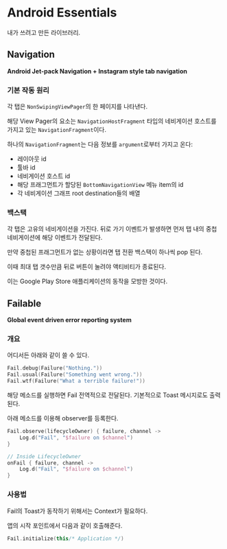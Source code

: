 # Android Essentials

내가 쓰려고 만든 라이브러리.

## Navigation

**Android Jet-pack Navigation + Instagram style tab navigation**

### 기본 작동 원리

각 탭은 `NonSwipingViewPager`의 한 페이지를 나타낸다.

해당 View Pager의 요소는 `NavigationHostFragment` 타입의 네비게이션 호스트를 가지고 있는 `NavigationFragment`이다.

하나의 `NavigationFragment`는 다음 정보를 `argument`로부터 가지고 온다:

- 레이아웃 id
- 툴바 id
- 네비게이션 호스트 id
- 해당 프래그먼트가 할당된 `BottomNavigationView` 메뉴 item의 id
- 각 네비게이션 그래프 root destination들의 배열

### 백스택

각 탭은 고유의 네비게이션을 가진다. 뒤로 가기 이벤트가 발생하면 먼저 탭 내의 중첩 네비게이션에 해당 이벤트가 전달된다.

만약 중첩된 프래그먼트가 없는 상황이라면 탭 전환 백스택이 하나씩 pop 된다.

이때 최대 탭 갯수만큼 뒤로 버튼이 눌려야 액티비티가 종료된다.

이는 Google Play Store 애플리케이션의 동작을 모방한 것이다.

## Failable

**Global event driven error reporting system**

### 개요

어디서든 아래와 같이 쓸 수 있다.

~~~kotlin
Fail.debug(Failure("Nothing."))
Fail.usual(Failure("Something went wrong."))
Fail.wtf(Failure("What a terrible failure!"))
~~~

해당 메소드를 실행하면 Fail 전역적으로 전달된다. 기본적으로 Toast 메시지로도 출력된다.

아래 메소드를 이용해 observer를 등록한다.
~~~kotlin
Fail.observe(lifecycleOwner) { failure, channel ->
    Log.d("Fail", "$failure on $channel")
}

// Inside LifecycleOwner
onFail { failure, channel ->
    Log.d("Fail", "$failure on $channel")
}
~~~

### 사용법

Fail의 Toast가 동작하기 위해서는 Context가 필요하다.

앱의 시작 포인트에서 다음과 같이 호출해준다.

~~~kotlin
Fail.initialize(this/* Application */)
~~~
